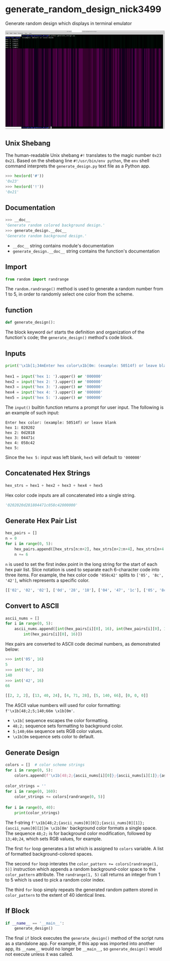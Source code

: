 # generate_random_design_nick3499
Generate random design which displays in terminal emulator

![screen capture](screen_capture.png)

## Unix Shebang

The human-readable Unix shebang `#!` translates to the magic number `0x23 0x21`. Based on the shebang line `#!/usr/bin/env python`, the `env` shell command interprets the `generate_design.py` text file as a Python app.

```python
>>> hex(ord('#'))
'0x23'
>>> hex(ord('!'))
'0x21'
```

## Documentation

```python
>>> __doc__
'Generate random colored background design.'
>>> generate_design.__doc__
'Generate random background design.'
```

- `__doc__` string contains module's documentation
- `generate_design.__doc__` string contains the function's documentation

## Import

```python
from random import randrange
```

The `random.randrange()` method is used to generate a random number from 1 to 5, in order to randomly select one color from the scheme.

## function

```python
def generate_design():
```

The block keyword `def` starts the definition and organization of the function's code; the `generate_design()` method's code block.

## Inputs

```python
print('\x1b[1;34mEnter hex color\x1b[0m: (example: 50514f) or leave blank')

hex1 = input('hex 1: ').upper() or '000000'
hex2 = input('hex 2: ').upper() or '000000'
hex3 = input('hex 3: ').upper() or '000000'
hex4 = input('hex 4: ').upper() or '000000'
hex5 = input('hex 5: ').upper() or '000000'
```

The `input()` builtin function returns a prompt for user input. The following is an example of such input:

```shell
Enter hex color: (example: 50514f) or leave blank
hex 1: 020202
hex 2: 0d2818
hex 3: 04471c
hex 4: 058c42
hex 5:
```

Since the `hex 5:` input was left blank, `hex5` will default to `'000000'`

## Concatenated Hex Strings

```python
hex_strs = hex1 + hex2 + hex3 + hex4 + hex5
```

Hex color code inputs are all concatenated into a single string.

```python
'0202020d281804471c058c42000000'
```

## Generate Hex Pair List

```python
hex_pairs = []
n = 0
for i in range(0, 5):
    hex_pairs.append([hex_strs[n:n+2], hex_strs[n+2:n+4], hex_strs[n+4:n+6]])
    n += 6
```

`n` is used to set the first index point in the long string for the start of each hex pair list. Slice notation is used to separate each 6-character code into three items. For example, the hex color code `'058c42'` splits to `['05', '8c', '42']`, which represents a specific color.

```python
[['02', '02', '02'], ['0d', '28', '18'], ['04', '47', '1c'], ['05', '8c', '42'], ['00', '00', '00']]
```

## Convert to ASCII

```python
ascii_nums = []
for i in range(0, 5):
    ascii_nums.append([int(hex_pairs[i][0], 16), int(hex_pairs[i][0], 16),
        int(hex_pairs[i][0], 16)])
```

Hex pairs are converted to ASCII code decimal numbers, as demonstrated below:

```python
>>> int('05', 16)
5
>>> int('8c', 16)
140
>>> int('42', 16)
66
```

```python
[[2, 2, 2], [13, 40, 24], [4, 71, 28], [5, 140, 66], [0, 0, 0]]
```

The ASCII value numbers will used for color formatting: `f'\x1b[48;2;5;140;66m \x1b[0m'`.

- `\x1b[` sequence escapes the color formatting.
- `48;2;` sequence sets formatting to background color.
- `5;140;66m` sequence sets RGB color values.
- `\x1b[0m` sequence sets color to default.

## Generate Design

```python
colors = []  # color scheme strings
for i in range(0, 5):
    colors.append(f'\x1b[48;2;{ascii_nums[i][0]};{ascii_nums[i][1]};{ascii_nums[i][2]}m \x1b[0m')

color_strings = ''
for i in range(0, 160):
    color_strings += colors[randrange(0, 5)]

for i in range(0, 40):
    print(color_strings)
```

The f-string `f'\x1b[48;2;{ascii_nums[0][0]};{ascii_nums[0][1]};{ascii_nums[0][2]}m \x1b[0m'` background color formats a single space. The sequence `48;2;` is for background color modification, followed by `13;40;24`, which sets RGB values, for example.

The first `for` loop generates a list which is assigned to `colors` variable. A list of formatted background-colored spaces.

The second `for` loop interates the `color_pattern += colors[randrange(1, 5)]` instruction which appends a random background-color space to the `color_pattern` attribute. The `randrange(1, 5)` call returns an integer from 1 to 5 which is used to pick a random color index.

The third `for` loop simply repeats the generated random pattern stored in `color_pattern` to the extent of 40 identical lines.

## If Block

```python
if __name__ == '__main__':
    generate_design()
```

The final `if` block executes the `generate_design()` method of the script runs as a standalone app. For example, if this app was imported into another app, its `__name__` would no longer be `__main__`, so `generate_design()` would not execute unless it was called.
